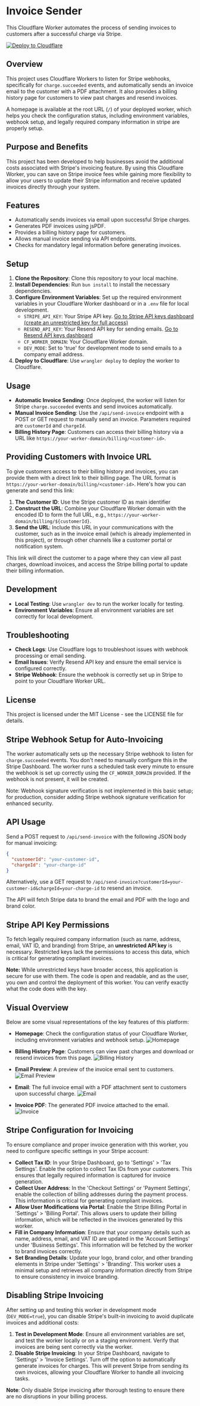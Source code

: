 # Invoice Sender

This Cloudflare Worker automates the process of sending invoices to customers after a successful charge via Stripe.

<a href="https://deploy.workers.cloudflare.com/?url=https://github.com/Cap-go/worker-invoices" target="_blank"><img src="https://deploy.workers.cloudflare.com/button" alt="Deploy to Cloudflare"></a>

## Overview

This project uses Cloudflare Workers to listen for Stripe webhooks, specifically for `charge.succeeded` events, and automatically sends an invoice email to the customer with a PDF attachment. It also provides a billing history page for customers to view past charges and resend invoices.

A homepage is available at the root URL (`/`) of your deployed worker, which helps you check the configuration status, including environment variables, webhook setup, and legally required company information in stripe are properly setup.

## Purpose and Benefits

This project has been developed to help businesses avoid the additional costs associated with Stripe's invoicing feature. By using this Cloudflare Worker, you can save on Stripe invoice fees while gaining more flexibility to allow your users to update their Stripe information and receive updated invoices directly through your system.

## Features

- Automatically sends invoices via email upon successful Stripe charges.
- Generates PDF invoices using jsPDF.
- Provides a billing history page for customers.
- Allows manual invoice sending via API endpoints.
- Checks for mandatory legal information before generating invoices.

## Setup

1. **Clone the Repository**: Clone this repository to your local machine.
2. **Install Dependencies**: Run `bun install` to install the necessary dependencies.
3. **Configure Environment Variables**: Set up the required environment variables in your Cloudflare Worker dashboard or in a `.env` file for local development.
   - `STRIPE_API_KEY`: Your Stripe API key. <a href="https://dashboard.stripe.com/apikeys" target="_blank">Go to Stripe API keys dashboard (create an unrestricted key for full access)</a>
   - `RESEND_API_KEY`: Your Resend API key for sending emails. <a href="https://resend.com/api-keys" target="_blank">Go to Resend API keys dashboard</a>
   - `CF_WORKER_DOMAIN`: Your Cloudflare Worker domain.
   - `DEV_MODE`: Set to 'true' for development mode to send emails to a company email address.
4. **Deploy to Cloudflare**: Use `wrangler deploy` to deploy the worker to Cloudflare.

## Usage

- **Automatic Invoice Sending**: Once deployed, the worker will listen for Stripe `charge.succeeded` events and send invoices automatically.
- **Manual Invoice Sending**: Use the `/api/send-invoice` endpoint with a POST or GET request to manually send an invoice. Parameters required are `customerId` and `chargeId`.
- **Billing History Page**: Customers can access their billing history via a URL like `https://your-worker-domain/billing/<customer-id>`.

## Providing Customers with Invoice URL

To give customers access to their billing history and invoices, you can provide them with a direct link to their billing page. The URL format is `https://your-worker-domain/billing/<customer-id>`. Here's how you can generate and send this link:

1. **The Customer ID**: Use the Stripe customer ID as main identifier
2. **Construct the URL**: Combine your Cloudflare Worker domain with the encoded ID to form the full URL, e.g., `https://your-worker-domain/billing/${customerId}`.
3. **Send the URL**: Include this URL in your communications with the customer, such as in the invoice email (which is already implemented in this project), or through other channels like a customer portal or notification system.

This link will direct the customer to a page where they can view all past charges, download invoices, and access the Stripe billing portal to update their billing information.

## Development

- **Local Testing**: Use `wrangler dev` to run the worker locally for testing.
- **Environment Variables**: Ensure all environment variables are set correctly for local development.

## Troubleshooting

- **Check Logs**: Use Cloudflare logs to troubleshoot issues with webhook processing or email sending.
- **Email Issues**: Verify Resend API key and ensure the email service is configured correctly.
- **Stripe Webhook**: Ensure the webhook is correctly set up in Stripe to point to your Cloudflare Worker URL.

## License

This project is licensed under the MIT License - see the LICENSE file for details.

## Stripe Webhook Setup for Auto-Invoicing

The worker automatically sets up the necessary Stripe webhook to listen for `charge.succeeded` events. You don't need to manually configure this in the Stripe Dashboard. The worker runs a scheduled task every minute to ensure the webhook is set up correctly using the `CF_WORKER_DOMAIN` provided. If the webhook is not present, it will be created.

Note: Webhook signature verification is not implemented in this basic setup; for production, consider adding Stripe webhook signature verification for enhanced security.

## API Usage

Send a POST request to `/api/send-invoice` with the following JSON body for manual invoicing:

```json
{
  "customerId": "your-customer-id",
  "chargeId": "your-charge-id"
}
```

Alternatively, use a GET request to `/api/send-invoice?customerId=your-customer-id&chargeId=your-charge-id` to resend an invoice.

The API will fetch Stripe data to brand the email and PDF with the logo and brand color.

## Stripe API Key Permissions

To fetch legally required company information (such as name, address, email, VAT ID, and branding) from Stripe, an **unrestricted API key** is necessary. Restricted keys lack the permissions to access this data, which is critical for generating compliant invoices.

**Note:** While unrestricted keys have broader access, this application is secure for use with them. The code is open and readable, and as the user, you own and control the deployment of this worker. You can verify exactly what the code does with the key.

## Visual Overview

Below are some visual representations of the key features of this platform:

- **Homepage**: Check the configuration status of your Cloudflare Worker, including environment variables and webhook setup. 
  ![Homepage](doc/homepage_api.png)

- **Billing History Page**: Customers can view past charges and download or resend invoices from this page. 
  ![Billing History](doc/billing_history_page.png)

- **Email Preview**: A preview of the invoice email sent to customers. 
  ![Email Preview](doc/email_preview.png)

- **Email**: The full invoice email with a PDF attachment sent to customers upon successful charge. 
  ![Email](doc/email.png)

- **Invoice PDF**: The generated PDF invoice attached to the email. 
  ![Invoice](doc/invoice.png)

## Stripe Configuration for Invoicing

To ensure compliance and proper invoice generation with this worker, you need to configure specific settings in your Stripe account:

- **Collect Tax ID**: In your Stripe Dashboard, go to 'Settings' > 'Tax Settings'. Enable the option to collect Tax IDs from your customers. This ensures that legally required information is captured for invoice generation.
- **Collect User Address**: In the 'Checkout Settings' or 'Payment Settings', enable the collection of billing addresses during the payment process. This information is critical for generating compliant invoices.
- **Allow User Modifications via Portal**: Enable the Stripe Billing Portal in 'Settings' > 'Billing Portal'. This allows users to update their billing information, which will be reflected in the invoices generated by this worker.
- **Fill in Company Information**: Ensure that your company details such as name, address, email, and VAT ID are updated in the 'Account Settings' under 'Business Settings'. This information will be fetched by the worker to brand invoices correctly.
- **Set Branding Details**: Update your logo, brand color, and other branding elements in Stripe under 'Settings' > 'Branding'. This worker uses a minimal setup and retrieves all company information directly from Stripe to ensure consistency in invoice branding.

## Disabling Stripe Invoicing

After setting up and testing this worker in development mode (`DEV_MODE=true`), you can disable Stripe's built-in invoicing to avoid duplicate invoices and additional costs:

1. **Test in Development Mode**: Ensure all environment variables are set, and test the worker locally or on a staging environment. Verify that invoices are being sent correctly via the worker.
2. **Disable Stripe Invoicing**: In your Stripe Dashboard, navigate to 'Settings' > 'Invoice Settings'. Turn off the option to automatically generate invoices for charges. This will prevent Stripe from sending its own invoices, allowing your Cloudflare Worker to handle all invoicing tasks.

**Note**: Only disable Stripe invoicing after thorough testing to ensure there are no disruptions in your billing process.
